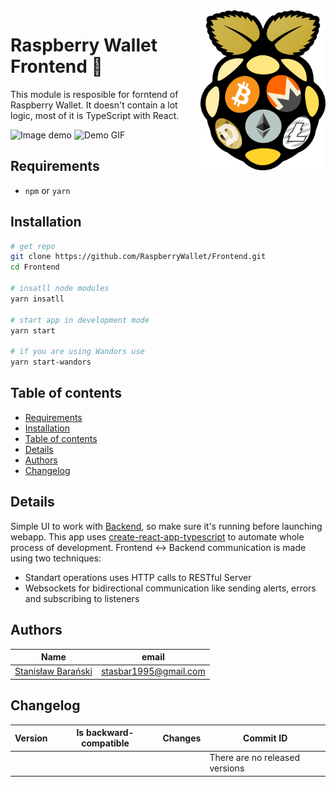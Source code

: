 <img src="docs/logo.png" width="200" align="right">

# Raspberry Wallet Frontend :crystal_ball:

This module is resposible for forntend of Raspberry Wallet. It doesn't contain a lot logic, most of it is TypeScript with React.

![Image demo](https://i.imgur.com/KMj6FNa.png)
![Demo GIF](https://i.imgur.com/dS7OEjs.gif)

## Requirements
- `npm` or `yarn`

## Installation
```bash
# get repo
git clone https://github.com/RaspberryWallet/Frontend.git
cd Frontend

# insatll node modules
yarn insatll

# start app in development mode
yarn start

# if you are using Wandors use
yarn start-wandors
```

## Table of contents

[//]: https://atom.io/packages/markdown-toc
- [Requirements](#requirements)
- [Installation](#installation)
- [Table of contents](#table-of-contents)
- [Details](#details)
- [Authors](#authors)
- [Changelog](#changelog)

## Details
Simple UI to work with [Backend](https://github.com/RaspberryWallet/Backend), so make sure it's running before launching webapp. 
This app uses [create-react-app-typescript](https://github.com/wmonk/create-react-app-typescript) to automate whole process of development. 
Frontend <-> Backend communication is made using two techniques:
* Standart operations uses HTTP calls to RESTful Server
* Websockets for bidirectional communication like sending alerts, errors and subscribing to listeners


## Authors

[//]: https://tablesgenerator.com/markdown_tables

| Name                                                 | email                     |
|------------------------------------------------------|---------------------------|
| [Stanisław Barański](https://github.com/stasbar)     | stasbar1995@gmail.com     |

## Changelog

[//]: https://tablesgenerator.com/markdown_tables

| Version | Is backward- compatible | Changes       | Commit ID                                |
|---------|-------------------------|---------------|------------------------------------------|
|         |                         |               | There are no released versions           |
